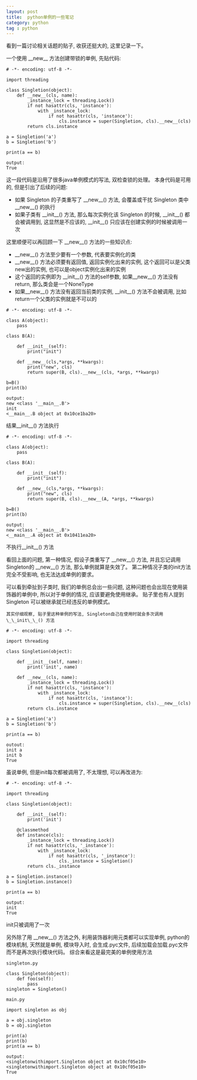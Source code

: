 ```yaml
---
layout: post
title:  python单例的一些笔记
category: python
tag : python
--- 
```


看到一篇讨论相关话题的贴子, 收获还挺大的, 这里记录一下。  

一个使用 \_\_new\_\_ 方法创建带锁的单例, 先贴代码: 

```
# -*- encoding: utf-8 -*-

import threading

class Singletion(object):
	def __new__(cls, name):
		_instance_lock = threading.Lock()
		if not hasattr(cls, 'instance'):
			with _instance_lock:
				if not hasattr(cls, 'instance'):
					cls.instance = super(Singletion, cls).__new__(cls)
		return cls.instance

a = Singletion('a')
b = Singletion('b')

print(a == b)

output:
True

```
这一段代码是沿用了很多java单例模式的写法, 双检查锁的处理。 本身代码是可用的, 但是引出了后续的问题:  

* 如果 Singleton 的子类重写了 \_\_new\_\_() 方法, 会覆盖或干扰 Singleton 类中 \_\_new\_\_() 的执行  
* 如果子类有 \_\_init\_\_() 方法, 那么每次实例化该 Singleton 的时候, \_\_init\_\_() 都会被调用到, 这显然是不应该的, \_\_init\_\_() 只应该在创建实例的时候被调用一次

这里顺便可以再回顾一下 \_\_new\_\_() 方法的一些知识点: 

* \_\_new\_\_() 方法至少要有一个参数, 代表要实例化的类  
* \_\_new\_\_() 方法必须要有返回值, 返回实例化出来的实例, 这个返回可以是父类new出的实例, 也可以是object实例化出来的实例  
* 这个返回的实例即为 \_\_init\_\_() 方法的self参数, 如果\_\_new\_\_() 方法没有return, 那么类会是一个NoneType 
* 如果\_\_new\_\_() 方法没有返回当前类的实例, \_\_init\_\_() 方法不会被调用, 比如return一个父类的实例就是不可以的  

```
# -*- encoding: utf-8 -*-

class A(object):
    pass
 
class B(A):

    def __init__(self):
        print("init")

    def __new__(cls,*args, **kwargs):
        print("new", cls)
        return super(B, cls).__new__(cls, *args, **kwargs)
 
b=B()
print(b)

output:
new <class '__main__.B'>
init
<__main__.B object at 0x10ce1ba20>

```
结果\_\_init\_\_() 方法执行

```
# -*- encoding: utf-8 -*-

class A(object):
    pass
 
class B(A):

    def __init__(self):
        print("init")

    def __new__(cls,*args, **kwargs):
        print("new", cls)
        return super(B, cls).__new__(A, *args, **kwargs)
 
b=B()
print(b)

output:
new <class '__main__.B'>
<__main__.A object at 0x10411ea20>

```
不执行\_\_init\_\_() 方法

看回上面的问题, 第一种情况, 假设子类重写了 \_\_new\_\_() 方法, 并且忘记调用Singleton的 \_\_new\_\_() 方法, 那么单例就算是失效了。 第二种情况子类的init方法完全不受影响, 也无法达成单例的要求。

可以看到牵扯到子类时, 我们的单例总会出一些问题, 这种问题也会出现在使用装饰器的单例中, 所以对于单例的情况, 应该要避免使用继承。 贴子里也有人提到 Singleton 可以被继承就已经违反的单例模式。 

`其实仔细观察, 贴子里这种单例的写法, Singleton自己在使用时就会多次调用\_\_init\_\_() 方法` 

```
# -*- encoding: utf-8 -*-

import threading

class Singletion(object):

	def __init__(self, name):
		print('init', name)

	def __new__(cls, name):
		_instance_lock = threading.Lock()
		if not hasattr(cls, 'instance'):
			with _instance_lock:
				if not hasattr(cls, 'instance'):
					cls.instance = super(Singletion, cls).__new__(cls)
		return cls.instance

a = Singletion('a')
b = Singletion('b')

print(a == b)

outout:
init a
init b
True

```
虽说单例, 但是init每次都被调用了, 不太理想, 可以再改进为:

```
# -*- encoding: utf-8 -*-

import threading

class Singletion(object):

	def __init__(self):
		print('init')

	@classmethod
	def instance(cls):
		_instance_lock = threading.Lock()
		if not hasattr(cls, '_instance'):
			with _instance_lock:
				if not hasattr(cls, '_instance'):
					cls._instance = Singletion()
		return cls._instance

a = Singletion.instance()
b = Singletion.instance()

print(a == b)

output:
init
True

```
init只被调用了一次

另外除了用 \_\_new\_\_() 方法之外, 利用装饰器利用元类都可以实现单例, python的模块机制, 天然就是单例, 模块导入时, 会生成.pyc文件, 后续加载会加载.pyc文件而不是再次执行模块代码。 综合来看这是最完美的单例使用方法

```
singleton.py

class Singleton(object):
    def foo(self):
        pass
singleton = Singleton()

main.py

import singleton as obj

a = obj.singleton
b = obj.singleton

print(a)
print(b)
print(a == b)

output:
<singletonwithimport.Singleton object at 0x10cf05e10>
<singletonwithimport.Singleton object at 0x10cf05e10>
True

```

